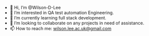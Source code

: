 - 👋 Hi, I’m @Wilson-D-Lee
- 👀 I’m interested in QA test automation Engineering. 
- 🌱 I’m currently learning full stack development. 
- 💞️ I’m looking to collaborate on any projects in need of assistance. 
- 📫 How to reach me: wilson.lee.ac.uk@gmail.com 

<!---
Wilson-D-Lee/Wilson-D-Lee is a ✨ special ✨ repository because its `README.md` (this file) appears on your GitHub profile.
You can click the Preview link to take a look at your changes.
--->
